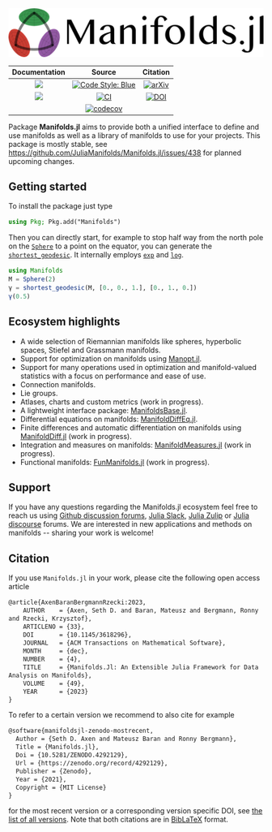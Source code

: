 <div align="center">
    <picture>
        <source media="(prefers-color-scheme: dark)" srcset="https://github.com/JuliaManifolds/Manifolds.jl/raw/master/docs/src/assets/logo-text-readme-dark.png">
      <img alt="Manifolds.jl logo with text on the side" src="https://github.com/JuliaManifolds/Manifolds.jl/raw/master/docs/src/assets/logo-text-readme.png">
    </picture>
</div>

| **Documentation** | **Source** | **Citation** |
|:-----------------:|:----------------------:|:------------:|
| [![](https://img.shields.io/badge/docs-stable-blue.svg)](https://juliamanifolds.github.io/Manifolds.jl/stable/) | [![Code Style: Blue](https://img.shields.io/badge/code%20style-blue-4495d1.svg)](https://github.com/invenia/BlueStyle) | [![arXiv](https://img.shields.io/badge/arXiv%20CS.MS-2106.08777-blue.svg)](https://arxiv.org/abs/2106.08777) |
| [![](https://img.shields.io/badge/docs-dev-blue.svg)](https://juliamanifolds.github.io/Manifolds.jl/latest/) | [![CI](https://github.com/JuliaManifolds/Manifolds.jl/actions/workflows/ci.yml/badge.svg)](https://github.com/JuliaManifolds/Manifolds.jl/actions?query=workflow%3ACI+branch%3Amaster) | [![DOI](https://zenodo.org/badge/190447542.svg)](https://zenodo.org/badge/latestdoi/190447542) |
| | [![codecov](https://codecov.io/gh/JuliaManifolds/Manifolds.jl/graph/badge.svg?token=yQYUnjAZZN)](https://codecov.io/gh/JuliaManifolds/Manifolds.jl) |

Package __Manifolds.jl__ aims to provide both a unified interface to define and
use manifolds as well as a library of manifolds to use for your projects.
This package is mostly stable, see https://github.com/JuliaManifolds/Manifolds.jl/issues/438 for planned upcoming changes.

## Getting started

To install the package just type

```julia
using Pkg; Pkg.add("Manifolds")
```

Then you can directly start, for example to stop half way from the north pole on the [`Sphere`](https://juliamanifolds.github.io/Manifolds.jl/stable/manifolds/sphere.html) to a point on the equator, you can generate the [`shortest_geodesic`](https://juliamanifolds.github.io/ManifoldsBase.jl/stable/functions.html#ManifoldsBase.shortest_geodesic-Tuple{AbstractManifold,%20Any,%20Any}).
It internally employs [`exp`](https://juliamanifolds.github.io/ManifoldsBase.jl/stable/functions.html#Base.exp-Tuple{AbstractManifold,%20Any,%20Any}) and [`log`](https://juliamanifolds.github.io/ManifoldsBase.jl/stable/functions.html#Base.log-Tuple{AbstractManifold,%20Any,%20Any}).

```julia
using Manifolds
M = Sphere(2)
γ = shortest_geodesic(M, [0., 0., 1.], [0., 1., 0.])
γ(0.5)
```

## Ecosystem highlights

* A wide selection of Riemannian manifolds like spheres, hyperbolic spaces, Stiefel and Grassmann manifolds.
* Support for optimization on manifolds using [Manopt.jl](https://github.com/JuliaManifolds/Manopt.jl/).
* Support for many operations used in optimization and manifold-valued statistics with a focus on performance and ease of use.
* Connection manifolds.
* Lie groups.
* Atlases, charts and custom metrics (work in progress).
* A lightweight interface package: [ManifoldsBase.jl](https://github.com/JuliaManifolds/ManifoldsBase.jl).
* Differential equations on manifolds: [ManifoldDiffEq.jl](https://github.com/JuliaManifolds/ManifoldDiffEq.jl).
* Finite differences and automatic differentiation on manifolds using [ManifoldDiff.jl](https://github.com/JuliaManifolds/ManifoldDiff.jl) (work in progress).
* Integration and measures on manifolds: [ManifoldMeasures.jl](https://github.com/JuliaManifolds/ManifoldMeasures.jl) (work in progress).
* Functional manifolds: [FunManifolds.jl](https://github.com/JuliaManifolds/FunManifolds.jl) (work in progress).

## Support

If you have any questions regarding the Manifolds.jl ecosystem feel free to reach us using [Github discussion forums](https://github.com/JuliaManifolds/Manifolds.jl/discussions), [Julia Slack](https://julialang.org/slack/), [Julia Zulip](https://julialang.zulipchat.com/) or [Julia discourse](https://discourse.julialang.org/) forums. We are interested in new applications and methods on manifolds -- sharing your work is welcome!

## Citation

If you use `Manifolds.jl` in your work, please cite the following open access article

```biblatex
@article{AxenBaranBergmannRzecki:2023,
    AUTHOR    = {Axen, Seth D. and Baran, Mateusz and Bergmann, Ronny and Rzecki, Krzysztof},
    ARTICLENO = {33},
    DOI       = {10.1145/3618296},
    JOURNAL   = {ACM Transactions on Mathematical Software},
    MONTH     = {dec},
    NUMBER    = {4},
    TITLE     = {Manifolds.Jl: An Extensible Julia Framework for Data Analysis on Manifolds},
    VOLUME    = {49},
    YEAR      = {2023}
}
```

To refer to a certain version we recommend to also cite for example

```biblatex
@software{manifoldsjl-zenodo-mostrecent,
  Author = {Seth D. Axen and Mateusz Baran and Ronny Bergmann},
  Title = {Manifolds.jl},
  Doi = {10.5281/ZENODO.4292129},
  Url = {https://zenodo.org/record/4292129},
  Publisher = {Zenodo},
  Year = {2021},
  Copyright = {MIT License}
}
```

for the most recent version or a corresponding version specific DOI, see [the list of all versions](https://zenodo.org/search?page=1&size=20&q=conceptrecid:%224292129%22&sort=-version&all_versions=True).
Note that both citations are in [BibLaTeX](https://ctan.org/pkg/biblatex) format.
